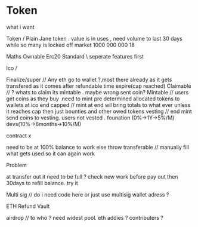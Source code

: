 # Token

what i want


Token / Plain Jane token . value is in uses , need volume to last 30 days while so many is locked off market
1000 000 000 
18 




Maths
Ownable
Erc20
Standard       \\ seperate features first 

Ico / 

Finalize/super // Any eth go to wallet ?,most there already as it gets transfered as it comes after refundable time expire(cap reached)
Claimable      // ? whats to claim its mintable . maybe wrong sent coin?
Mintable       // users get coins as they buy .need to mint pre determined allocated tokens to wallets at ico end
capped         // mint at end wil bring totals to what ever unless it reaches cap then just bounties and other owed tokens
vesting        // end mint send coins to vesting. users not vested . founation (0%->1Y->5%/M) devs(10%->6months->10%/M)

contract x

need to be at 100% balance to work else throw
transferable    // manually fill what gets used so it can again work

Problem

at transfer out it need to be full ? 
check new work before pay out then 30days to refill balance.  try it 

Multi sig  //   do i need code here or just use multisig wallet adress ?

ETH Refund Vault

airdrop   // to who ? need widest pool. eth addies ? contributers ? 


